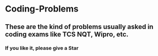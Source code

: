 # Coding-Problems

## These are the kind of problems usually asked in coding exams like TCS NQT, Wipro, etc.

### If you like it, please give a Star
